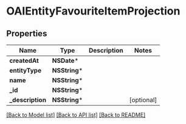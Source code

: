 # OAIEntityFavouriteItemProjection

## Properties
Name | Type | Description | Notes
------------ | ------------- | ------------- | -------------
**createdAt** | **NSDate*** |  | 
**entityType** | **NSString*** |  | 
**name** | **NSString*** |  | 
**_id** | **NSString*** |  | 
**_description** | **NSString*** |  | [optional] 

[[Back to Model list]](../README#documentation-for-models) [[Back to API list]](../README#documentation-for-api-endpoints) [[Back to README]](../README)


